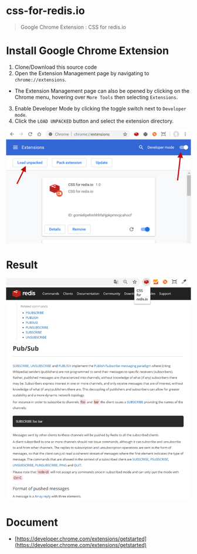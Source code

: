 # css-for-redis.io

> Google Chrome Extension : CSS for redis.io

# Install Google Chrome Extension 

1. Clone/Download this source code 
2. Open the Extension Management page by navigating to `chrome://extensions`.
  - The Extension Management page can also be opened by clicking on the Chrome menu, hovering over `More Tools` then selecting `Extensions`.
3. Enable Developer Mode by clicking the toggle switch next to `Developer mode`.
4. Click the `LOAD UNPACKED` button and select the extension directory.

![](./install-extension.png)

# Result 

![](./redis.io.png)

# Document

- [https://developer.chrome.com/extensions/getstarted](https://developer.chrome.com/extensions/getstarted)
